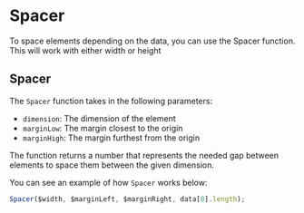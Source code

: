 # Spacer

To space elements depending on the data, you can use the Spacer function. This will work with either width or height

## Spacer

The `Spacer` function takes in the following parameters:

- `dimension`: The dimension of the element
- `marginLow`: The margin closest to the origin
- `marginHigh`: The margin furthest from the origin

The function returns a number that represents the needed gap between elements to space them between the given dimension.

You can see an example of how `Spacer` works below:

```javascript
Spacer($width, $marginLeft, $marginRight, data[0].length);
```
